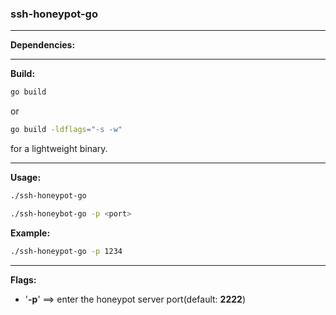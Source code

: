 ### ssh-honeypot-go

*****

**Dependencies:**

[gliderlabs/ssh]: https://github.com/gliderlabs/ssh

****

**Build:**

```bash
go build
```

or 

```bash
go build -ldflags="-s -w"
```

for a lightweight binary.

****

**Usage:**

```bash
./ssh-honeypot-go
```

```bash
./ssh-honeybot-go -p <port>
```

**Example:**

```bash
./ssh-honeypot-go -p 1234
```

****

**Flags:**

- '**-p**' ==> enter the honeypot server port(default: **2222**)

